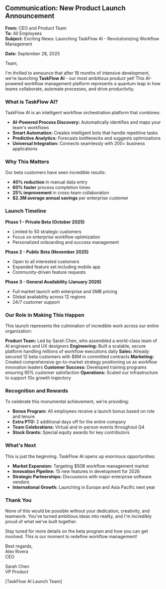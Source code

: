 ## Communication: New Product Launch Announcement

**From:** CEO and Product Team  
**To:** All Employees  
**Subject:** Exciting News: Launching TaskFlow AI - Revolutionizing Workflow Management  

**Date:** September 28, 2025  

Team,

I'm thrilled to announce that after 18 months of intensive development, we're launching **TaskFlow AI** - our most ambitious product yet! This AI-powered workflow management platform represents a quantum leap in how teams collaborate, automate processes, and drive productivity.

### What is TaskFlow AI?

TaskFlow AI is an intelligent workflow orchestration platform that combines:
- **AI-Powered Process Discovery:** Automatically identifies and maps your team's workflows
- **Smart Automation:** Creates intelligent bots that handle repetitive tasks
- **Predictive Analytics:** Forecasts bottlenecks and suggests optimizations
- **Universal Integration:** Connects seamlessly with 200+ business applications

### Why This Matters

Our beta customers have seen incredible results:
- **40% reduction** in manual data entry
- **60% faster** process completion times
- **25% improvement** in cross-team collaboration
- **$2.3M average annual savings** per enterprise customer

### Launch Timeline

**Phase 1 - Private Beta (October 2025)**
- Limited to 50 strategic customers
- Focus on enterprise workflow optimization
- Personalized onboarding and success management

**Phase 2 - Public Beta (November 2025)**
- Open to all interested customers
- Expanded feature set including mobile app
- Community-driven feature requests

**Phase 3 - General Availability (January 2026)**
- Full market launch with enterprise and SMB pricing
- Global availability across 12 regions
- 24/7 customer support

### Our Role in Making This Happen

This launch represents the culmination of incredible work across our entire organization:

**Product Team:** Led by Sarah Chen, who assembled a world-class team of AI engineers and UX designers
**Engineering:** Built a scalable, secure platform handling millions of workflow executions daily
**Sales:** Already secured 12 beta customers with $8M in committed contracts
**Marketing:** Created comprehensive go-to-market strategy positioning us as workflow innovation leaders
**Customer Success:** Developed training programs ensuring 95% customer satisfaction
**Operations:** Scaled our infrastructure to support 10x growth trajectory

### Recognition and Rewards

To celebrate this monumental achievement, we're providing:
- **Bonus Program:** All employees receive a launch bonus based on role and tenure
- **Extra PTO:** 2 additional days off for the entire company
- **Team Celebrations:** Virtual and in-person events throughout Q4
- **Stock Grants:** Special equity awards for key contributors

### What's Next

This is just the beginning. TaskFlow AI opens up enormous opportunities:
- **Market Expansion:** Targeting $50B workflow management market
- **Innovation Pipeline:** 15 new features in development for 2026
- **Strategic Partnerships:** Discussions with major enterprise software vendors
- **International Growth:** Launching in Europe and Asia Pacific next year

### Thank You

None of this would be possible without your dedication, creativity, and teamwork. You've turned ambitious ideas into reality, and I'm incredibly proud of what we've built together.

Stay tuned for more details on the beta program and how you can get involved. This is our moment to redefine workflow management!

Best regards,  
Alex Rivera  
CEO  

Sarah Chen  
VP Product  

[TaskFlow AI Launch Team]